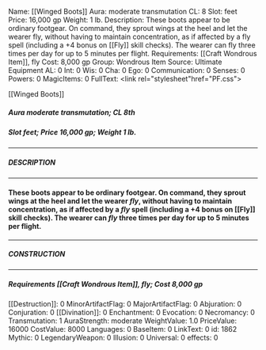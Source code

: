 Name: [[Winged Boots]]
Aura: moderate transmutation
CL: 8
Slot: feet
Price: 16,000 gp
Weight: 1 lb.
Description: These boots appear to be ordinary footgear. On command, they sprout wings at the heel and let the wearer fly, without having to maintain concentration, as if affected by a fly spell (including a +4 bonus on [[Fly]] skill checks). The wearer can fly three times per day for up to 5 minutes per flight.
Requirements: [[Craft Wondrous Item]], fly
Cost: 8,000 gp
Group: Wondrous Item
Source: Ultimate Equipment
AL: 0
Int: 0
Wis: 0
Cha: 0
Ego: 0
Communication: 0
Senses: 0
Powers: 0
MagicItems: 0
FullText: <link rel="stylesheet"href="PF.css"><div class="heading"><p class="alignleft">[[Winged Boots]]</p><div style="clear: both;"></div></div><div><h5><b>Aura </b>moderate transmutation; <b>CL </b>8th</h5><h5><b>Slot </b>feet; <b>Price </b>16,000 gp; <b>Weight </b>1 lb.</h5></div><hr/><div><h5><b>DESCRIPTION</b></h5></div><hr/><div><h4><p>These boots appear to be ordinary footgear. On command, they sprout wings at the heel and let the wearer <i>fly</i>, without having to maintain concentration, as if affected by a <i>fly</i> spell (including a +4 bonus on [[Fly]] skill checks). The wearer can <i>fly</i> three times per day for up to 5 minutes per flight.</p></h4></div><hr/><div><h5><b>CONSTRUCTION</b></h5></div><hr/><div><h5><b>Requirements </b>[[Craft Wondrous Item]], <i>fly</i>; <b>Cost </b>8,000 gp</h5></div>
[[Destruction]]: 0
MinorArtifactFlag: 0
MajorArtifactFlag: 0
Abjuration: 0
Conjuration: 0
[[Divination]]: 0
Enchantment: 0
Evocation: 0
Necromancy: 0
Transmutation: 1
AuraStrength: moderate
WeightValue: 1.0
PriceValue: 16000
CostValue: 8000
Languages: 0
BaseItem: 0
LinkText: 0
id: 1862
Mythic: 0
LegendaryWeapon: 0
Illusion: 0
Universal: 0
effects: 0

